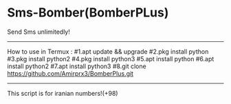 # Sms-Bomber(BomberPLus)
Send Sms unlimitedly!
______________________________________________________
How to use in Termux :
#1.apt update && upgrade
#2.pkg install python
#3.pkg install python2
#4.pkg install python3
#5.apt install python
#6.apt install python2
#7.apt install python3
#8.git clone https://github.com/Amirprx3/BomberPlus.git
_______________________________________________________
This script is for iranian numbers!(+98)
